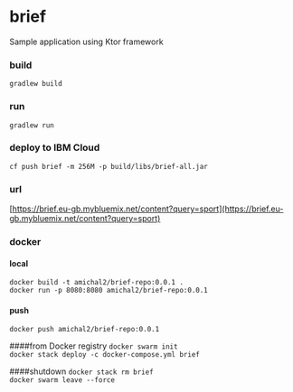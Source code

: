 # brief
Sample application using Ktor framework

### build
`gradlew build`

### run
`gradlew run`

### deploy to IBM Cloud
`cf push brief -m 256M -p build/libs/brief-all.jar`

### url
[https://brief.eu-gb.mybluemix.net/content?query=sport](https://brief.eu-gb.mybluemix.net/content?query=sport)

### docker
#### local
`docker build -t amichal2/brief-repo:0.0.1 .`  
`docker run -p 8080:8080 amichal2/brief-repo:0.0.1`

#### push
`docker push amichal2/brief-repo:0.0.1`

####from Docker registry
`docker swarm init`  
`docker stack deploy -c docker-compose.yml brief`  

####shutdown
`docker stack rm brief`  
`docker swarm leave --force`  
